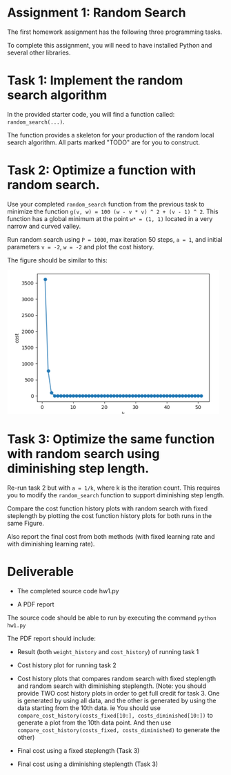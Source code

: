 # Assignment 1: Random Search
The first homework assignment has the following three programming tasks.

To complete this assignment, you will need to have installed Python and several other libraries.

# Task 1: Implement the random search algorithm

In the provided starter code, you will find a function called: `random_search(...)`.

The function provides a skeleton for your production of the random local search algorithm. All parts marked "TODO" are for you to construct.

# Task 2: Optimize a function with random search.

Use your completed `random_search` function from the previous task to minimize the function `g(v, w) = 100 (w - v * v) ^ 2 + (v - 1) ^ 2`. This function has a global minimum at the point `w* = (1, 1)` located in a very narrow and curved valley.

Run random search using `P = 1000`, max iteration 50 steps, `a = 1`, and initial parameters `v = -2`, `w = -2` and plot the cost history.

The figure should be similar to this:

![](./figure/1.PNG)

# Task 3: Optimize the same function with random search using diminishing step length.

Re-run task 2 but with `a = 1/k`, where k is the iteration count. This requires you to modify the `random_search` function to support diminishing step length.

Compare the cost function history plots with random search with fixed steplength by plotting the cost function history plots for both runs in the same Figure.

Also report the final cost from both methods (with fixed learning rate and with diminishing learning rate).

# Deliverable

- The completed source code hw1.py

- A PDF report

The source code should be able to run by executing the command `python hw1.py`

The PDF report should include:

- Result (both `weight_history` and `cost_history`) of running task 1

- Cost history plot for running task 2

- Cost history plots that compares random search with fixed steplength and random search with diminishing steplength. (Note: you should provide TWO cost history plots in order to get full credit for task 3. One is generated by using all data, and the other is generated by using the data starting from the 10th data. ie You should use `compare_cost_history(costs_fixed[10:], costs_diminished[10:])` to generate a plot from the 10th data point. And then use `compare_cost_history(costs_fixed, costs_diminished)` to generate the other)

- Final cost using a fixed steplength (Task 3)

- Final cost using a diminishing steplength (Task 3)